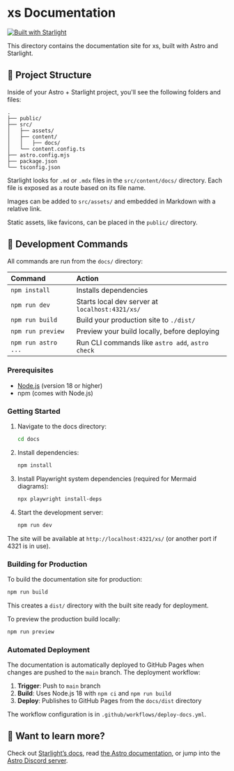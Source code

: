 # xs Documentation

[![Built with Starlight](https://astro.badg.es/v2/built-with-starlight/tiny.svg)](https://starlight.astro.build)

This directory contains the documentation site for xs, built with Astro and
Starlight.

## 🚀 Project Structure

Inside of your Astro + Starlight project, you'll see the following folders and
files:

```
.
├── public/
├── src/
│   ├── assets/
│   ├── content/
│   │   ├── docs/
│   └── content.config.ts
├── astro.config.mjs
├── package.json
└── tsconfig.json
```

Starlight looks for `.md` or `.mdx` files in the `src/content/docs/` directory.
Each file is exposed as a route based on its file name.

Images can be added to `src/assets/` and embedded in Markdown with a relative
link.

Static assets, like favicons, can be placed in the `public/` directory.

## 🧞 Development Commands

All commands are run from the `docs/` directory:

| Command             | Action                                           |
| :------------------ | :----------------------------------------------- |
| `npm install`       | Installs dependencies                            |
| `npm run dev`       | Starts local dev server at `localhost:4321/xs/`  |
| `npm run build`     | Build your production site to `./dist/`          |
| `npm run preview`   | Preview your build locally, before deploying     |
| `npm run astro ...` | Run CLI commands like `astro add`, `astro check` |

### Prerequisites

- [Node.js](https://nodejs.org/) (version 18 or higher)
- npm (comes with Node.js)

### Getting Started

1. Navigate to the docs directory:
   ```bash
   cd docs
   ```

2. Install dependencies:
   ```bash
   npm install
   ```

3. Install Playwright system dependencies (required for Mermaid diagrams):
   ```bash
   npx playwright install-deps
   ```

4. Start the development server:
   ```bash
   npm run dev
   ```

The site will be available at `http://localhost:4321/xs/` (or another port if
4321 is in use).

### Building for Production

To build the documentation site for production:

```bash
npm run build
```

This creates a `dist/` directory with the built site ready for deployment.

To preview the production build locally:

```bash
npm run preview
```

### Automated Deployment

The documentation is automatically deployed to GitHub Pages when changes are
pushed to the `main` branch. The deployment workflow:

1. **Trigger**: Push to `main` branch
2. **Build**: Uses Node.js 18 with `npm ci` and `npm run build`
3. **Deploy**: Publishes to GitHub Pages from the `docs/dist` directory

The workflow configuration is in `.github/workflows/deploy-docs.yml`.

## 👀 Want to learn more?

Check out [Starlight’s docs](https://starlight.astro.build/), read
[the Astro documentation](https://docs.astro.build), or jump into the
[Astro Discord server](https://astro.build/chat).
